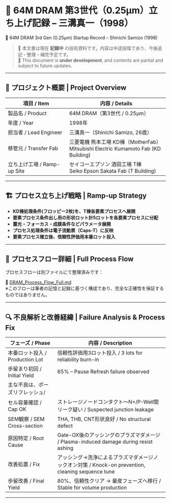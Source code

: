 # 📘 64M DRAM 第3世代（0.25μm）立ち上げ記録 – 三溝真一（1998）  
📘 64M DRAM 3rd Gen (0.25μm) Startup Record – Shinichi Samizo (1998)

> 📝 本文書は現在 **記録中** の技術資料です。内容は中途段階であり、今後追記・整理・補完予定です。  
> 📝 This document is **under development**, and contents are partial and subject to future updates.

---

## 🧭 プロジェクト概要 | Project Overview

| 項目 / Item | 内容 / Details |
|-------------|----------------|
| 製品名 / Product | 64M DRAM（第3世代 / 0.25μm） |
| 年度 / Year | 1998年 |
| 担当者 / Lead Engineer | 三溝真一（Shinichi Samizo, 26歳） |
| 移管元 / Transfer Fab | 三菱電機 熊本工場 KD棟（MotherFab）<br>Mitsubishi Electric Kumamoto Fab (KD Building) |
| 立ち上げ工場 / Ramp-up Site | セイコーエプソン 酒田工場 T棟<br>Seiko Epson Sakata Fab (T Building) |

---

## 🏗️ プロセス立ち上げ戦略 | Ramp-up Strategy

- **KD棟処理条件(フロッピー2枚)を、T棟各要素プロセスへ展開**  
- **要素プロセス条件出し用の形状ロット計5ロットを各要素プロセスに分配**  
- **露光・フォーカス・成膜条件などパラメータ展開**  
- **プロセス処理条件は電子流動票（Caps-T）に反映**
- **要素プロセス確立後、信頼性評価用本番ロット投入**

---

## 🔗 プロセスフロー詳細 | Full Process Flow

プロセスフローは別ファイルにて整理済みです：

📄 [DRAM_Process_Flow_Full.md](DRAM_Process_Flow_Full.md)  
※このフローは筆者の記憶と記録に基づく構成であり、完全な正確性を保証するものではありません。

---

## 🔍 不良解析と改善経緯 | Failure Analysis & Process Fix

| フェーズ / Phase | 内容 / Description |
|------------------|---------------------|
| 本番ロット投入 / Production Lot | 信頼性評価用3ロット投入 / 3 lots for reliability burn-in |
| 歩留まり初回 / Initial Yield | 65% – Pause Refresh failure observed |
| 主な不良は、ポーズリフレッシュ/ 
| セル容量確認 / Cap OK | ストレージノードコンタクト～N+/P-Well間リーク疑い / Suspected junction leakage |
| SEM観察 / SEM Cross-section | THA, THB, CNT形状良好 / No structural defect |
| 原因特定 / Root Cause | Gate-OX後のアッシングのプラズマダメージ / Plasma-induced damage during resist ashing |
| 改善処置 / Fix | アッシング→洗浄によるプラズマダメージノックオン対策 / Knock-on prevention, cleaning sequence tune |
| 歩留改善 / Final Yield | 80%、信頼性クリア → 量産フェーズへ移行 / Stable for volume production |

---
